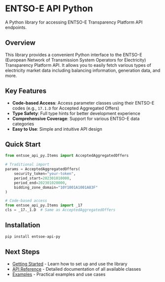 # ENTSO-E API Python

A Python library for accessing ENTSO-E Transparency Platform API endpoints.

## Overview

This library provides a convenient Python interface to the ENTSO-E (European Network of Transmission System Operators for Electricity) Transparency Platform API. It allows you to easily fetch various types of electricity market data including balancing information, generation data, and more.

## Key Features

- **Code-based Access**: Access parameter classes using their ENTSO-E codes (e.g., `17.1.D` for Accepted Aggregated Offers)
- **Type Safety**: Full type hints for better development experience
- **Comprehensive Coverage**: Support for various ENTSO-E data categories
- **Easy to Use**: Simple and intuitive API design

## Quick Start

```python
from entsoe_api_py.Items import AcceptedAggregatedOffers

# Traditional import
params = AcceptedAggregatedOffers(
    security_token="your-token",
    period_start=202301010000,
    period_end=202301020000,
    bidding_zone_domain="10Y1001A1001A83F"
)

# Code-based access
from entsoe_api_py.Items import _17
cls = _17._1.D  # Same as AcceptedAggregatedOffers
```

## Installation

```bash
pip install entsoe-api-py
```

## Next Steps

- [Getting Started](getting_started.md) - Learn how to set up and use the library
- [API Reference](items.md) - Detailed documentation of all available classes
- [Examples](examples.md) - Practical examples and use cases
